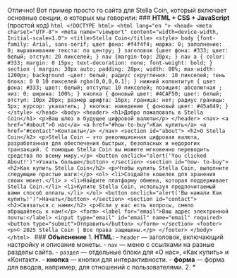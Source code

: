 Отлично! Вот пример просто го сайта для Stella Coin, который включает основные секции, о которых мы говорили: ### **HTML + CSS + JavaScript** (простой код) ```html <!DOCTYPE html> <html lang="en "> <head> <meta charset="UTF-8"> <meta name="viewport" content="width=device-width, Initial-scale=1.0"> <title>Stella Coin</title> <style> body {font-family: Arial, sans-serif; цвет фона: #f4f4f4; маржа: 0; заполнение: 0; выравнивание текста: по центру; } заголовок {цвет фона: #333; цвет: белый; отступ: 20 пикселей; } nav {margin-top: 20px; } nav a { color: #333; margin: 0 15px; text-decoration: none; font-weight: bold; } section { margin: 30px auto; padding: 20px; width: 80%; max-width: 1200px; background -цвет: белый; радиус скругления: 10 пикселей; тень блока: 0 0 10 пикселей rgba(0,0,0,0.1); } нижний колонтитул { цвет фона: #333; цвет: белый; отступы: 10 пикселей; позиция: абсолютная ; низ: 0; ширина: 100%; } кнопка { фоновый цвет: #4CAF50; цвет: белый; отступ: 10px 20px; размер шрифта: 16px; граница: нет; радиус границы: 5px; курсор: указатель; } кнопка: наведение { фоновый цвет: #45a049; } </style> </head> <body> <header> <h1>Добро пожаловать в Stella Coin</h1> <p>Ваш шлюз в будущее цифровой валюты</p> </header> <nav> <a href="#about">О нас</a> <a href="#how-to-buy">Как купить</a> <a href="#contact">Контакты</a> </nav> <section id="about"> <h2>О Stella Coin</h2> <p>Stella Coin — это революционная цифровая валюта, разработанная для обеспечения быстрых, безопасных и недорогих транзакций. С помощью Stella Coin вы можете мгновенно переводить средства по всему миру.</p> <button onclick="alert('You clicked About!')">Узнать больше</button> </section> <section id="how- to-buy"> <h2>Как купить Stella Coin</h2> <p>Чтобы купить Stella Coin, выполните следующие простые шаги:</p> <ol> <li>Создайте кошелек для хранения своих монет.</li> > <li>Найдите платформу обмена, которая поддерживает Stella Coin.</li> <li>Купите Stella Coin, используя предпочитаемый вами способ оплаты.</li> </ol> <button onclick="alert('Вы нажали Как купить!')">Начать</button> </section> <section id="contact"> <h2>Связаться с нами</h2> <p>Если у вас есть вопросы, смело обращайтесь к нам!</p> <form> <label for="email">Ваш адрес электронной почты:</label> <input type="email" id="email" name="email" required> <button type="submit">Отправить</button> </form> </section> <footer> <p>© 2025 Stella Coin | Все права защищены.</p> </footer> </body> </html> ``` ### **Объяснение** 1. **HTML**: - `header` — заголовок, включающий настройку и описание монеты. - `nav` — меню с ссылками на разные разделы сайта. - `раздел` — отдельные блоки для «О нас», «Как купить» и «Контакт». - **кнопка** — кнопки для интерактивности. - **форма** — форма для вводов, например, для отношений с пользователями. 2. *
